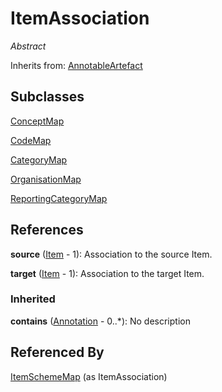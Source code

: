 
# ItemAssociation

*Abstract*

Inherits from: [AnnotableArtefact](../Base/AnnotableArtefact.md)

## Subclasses

[ConceptMap](ConceptMap.md)

[CodeMap](CodeMap.md)

[CategoryMap](CategoryMap.md)

[OrganisationMap](OrganisationMap.md)

[ReportingCategoryMap](ReportingCategoryMap.md)







## References

**source** ([Item](../Base/Item.md) - 1): Association to the source Item.

**target** ([Item](../Base/Item.md) - 1): Association to the target Item.

### Inherited

**contains** ([Annotation](../Base/Annotation.md) - 0..*): No description



## Referenced By

[ItemSchemeMap](ItemSchemeMap.md) (as ItemAssociation)


